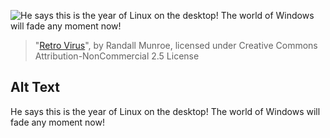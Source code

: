 ![He says this is the year of Linux on the desktop! The world of Windows will fade any moment now!](https://imgs.xkcd.com/comics/retro_virus.png)
> "[Retro Virus](https://xkcd.com/694/)", by Randall Munroe, licensed under Creative Commons Attribution-NonCommercial 2.5 License

## Alt Text
He says this is the year of Linux on the desktop! The world of Windows will fade any moment now!
